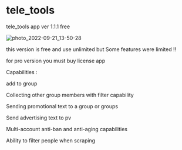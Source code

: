 # tele_tools
tele_tools app ver 1.1.1 free

![photo_2022-09-21_13-50-28](https://user-images.githubusercontent.com/65822463/191466840-4e15bc66-8292-4ff5-87a4-dbaed5630110.jpg)

this version is free and use unlimited but Some features were limited !!

for pro version you must buy license app 

Capabilities :

add to group

Collecting other group members with filter capability

Sending promotional text to a group or groups

Send advertising text to pv

Multi-account anti-ban and anti-aging capabilities

Ability to filter people when scraping
